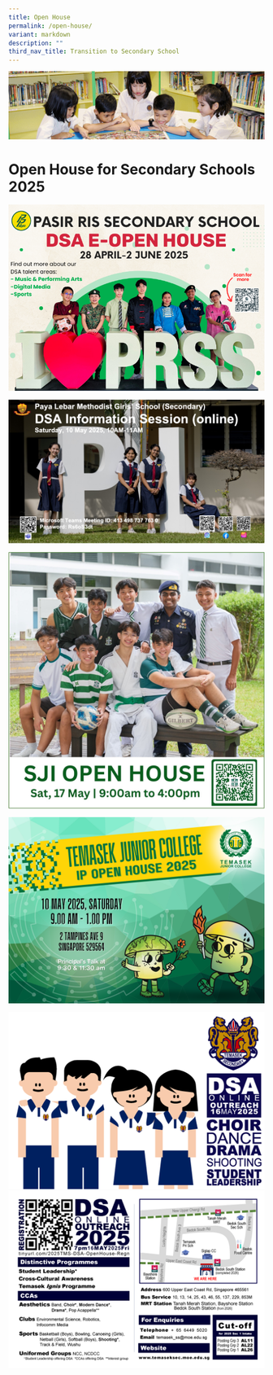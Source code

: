 ```yaml
---
title: Open House
permalink: /open-house/
variant: markdown
description: ""
third_nav_title: Transition to Secondary School
---
```

![](/images/banner.gif)

Open House for Secondary Schools 2025
=====================================
![](/images/PRSS_e_Open_House_2025.png)

![](/images/PLMGSS_Open_House.jpg)

![](/images/SJI_Open_house_2025.jpg)

![](/images/TJC_IP_Open_House__10_May_.png)

![](/images/TMS_2025_DSA_Online_Outreach_Page_1.png)
![](/images/TMS_2025_DSA_Online_Outreach_Page_2.png)